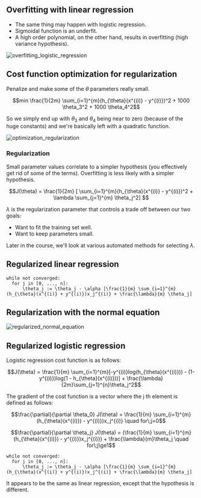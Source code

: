 ## Overfitting with linear regression

* The same thing may happen with logistic regression.
* Sigmoidal function is an underfit.
* A high order polynomial, on the other hand, results in overfitting (high variance hypothesis).

![overfitting_logistic_regression](https://github.com/djeada/Stanford-Machine-Learning/blob/main/slides/resources/overfitting_logistic_regression.png)

## Cost function optimization for regularization

Penalize and make some of the $\theta$ parameters really small.


$$min \frac{1}{2m} \sum_{i=1}^{m}(h_{\theta}(x^{(i)} - y^{(i)})^2 + 1000 \theta_3^2 +  1000 \theta_4^2$$


So we simply end up with $\theta_3$ and $\theta_4$ being near to zero (because of the huge constants) and we're basically left with a quadratic function.

![optimization_regularization](https://github.com/djeada/Stanford-Machine-Learning/blob/main/slides/resources/optimization_regularization.png)


### Regularization
Small parameter values correlate to a simpler hypothesis (you effectively get rid of some of the terms). Overfitting is less likely with a simpler hypothesis.

$$J(\theta) = \frac{1}{2m} [ \sum_{i=1}^{m}(h_{\theta}(x^{(i)} - y^{(i)})^2 + \lambda \sum_{j=1}^{m} \theta_j^2] $$


$\lambda$ is the regularization parameter that controls a trade off between our two goals:


* Want to fit the training set well.
* Want to keep parameters small.


Later in the course, we'll look at various automated methods for selecting $\lambda$.


## Regularized linear regression

    while not converged:
      for j in [0, ..., n]:
          \theta_j := \theta_j - \alpha [\frac{1}{m} \sum_{i=1}^{m}(h_{\theta}(x^{(i)} + y^{(i)})x_j^{(i)} + \frac{\lambda}{m} \theta_j]
          
## Regularization with the normal equation

![regularized_normal_equation](https://github.com/djeada/Stanford-Machine-Learning/blob/main/slides/resources/regularized_normal_equation.png)

## Regularized logistic regression

Logistic regression cost function is as follows:

$$J(\theta) = \frac{1}{m} \sum_{i=1}^{m}[-y^{(i)}log(h_{\theta}(x^{(i)})) - (1-y^{(i)})log(1 - h_{\theta}(x^{(i)}))] + \frac{\lambda}{2m}\sum_{j=1}^{n}\theta_j^2$$

The gradient of the cost function is a vector where the j th element is defined as follows:

$$\frac{\partial}{\partial \theta_0} J(\theta) = \frac{1}{m} \sum_{i=1}^{m} (h_{\theta}(x^{(i)}) - y^{(i)})x_j^{(i)} \quad for\;j=0$$

$$\frac{\partial}{\partial \theta_j} J(\theta) = (\frac{1}{m} \sum_{i=1}^{m} (h_{\theta}(x^{(i)}) - y^{(i)})x_j^{(i)}) + \frac{\lambda}{m}\theta_j \quad for\;j\ge1$$

    while not converged:
      for j in [0, ..., n]:
          \theta_j := \theta_j - \alpha [\frac{1}{m} \sum_{i=1}^{m}(h_{\theta}(x^{(i)} + y^{(i)})x_j^{(i)} + \frac{\lambda}{m} \theta_j]
          
It appears to be the same as linear regression, except that the hypothesis is different.
